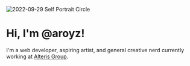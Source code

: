 ![2022-09-29 Self Portrait Circle](https://user-images.githubusercontent.com/90589816/193172288-c20125db-2281-4014-9813-304cdf4e76cc.png)

# Hi, I'm @aroyz!

I'm a web developer, aspiring artist, and general creative nerd currently working at [Alteris Group](https://www.alterisgroup.com/).
